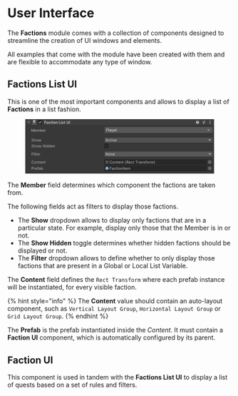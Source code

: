 # User Interface

The **Factions** module comes with a collection of components designed to streamline the creation of UI windows and elements.

All examples that come with the module have been created with them and are flexible to accommodate any type of window.

## Factions List UI

This is one of the most important components and allows to display a list of **Factions** in a list fashion.

<figure><img src="../../.gitbook/assets/image.png" alt=""><figcaption></figcaption></figure>

The **Member** field determines which component the factions are taken from.

The following fields act as filters to display those factions.

* The **Show** dropdown allows to display only factions that are in a particular state. For example, display only those that the Member is in or not.
* The **Show Hidden** toggle determines whether hidden factions should be displayed or not.
* The **Filter** dropdown allows to define whether to only display those factions that are present in a Global or Local List Variable.&#x20;

The **Content** field defines the `Rect Transform` where each prefab instance will be instantiated, for every visible faction.

{% hint style="info" %}
The **Content** value should contain an auto-layout component, such as `Vertical Layout Group`, `Horizontal Layout Group` or `Grid Layout Group`.
{% endhint %}

The **Prefab** is the prefab instantiated inside the _Content_. It must contain a **Faction UI** component, which is automatically configured by its parent.



## Faction UI

This component is used in tandem with the **Factions List UI** to display a list of quests based on a set of rules and filters.
